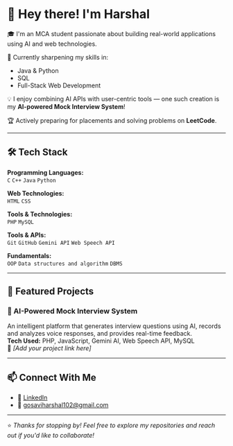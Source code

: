 # 👋 Hey there! I'm Harshal

🎓 I'm an MCA student passionate about building real-world applications using AI and web technologies.

🧠 Currently sharpening my skills in:
- Java & Python
- SQL
- Full-Stack Web Development

💡 I enjoy combining AI APIs with user-centric tools — one such creation is my **AI-powered Mock Interview System**!

🏆 Actively preparing for placements and solving problems on **LeetCode**.

---

## 🛠️ Tech Stack

**Programming Languages:**  
`C` `C++` `Java` `Python`

**Web Technologies:**  
`HTML` `CSS`

**Tools & Technologies:**  
`PHP` `MySQL`

**Tools & APIs:**  
`Git` `GitHub` `Gemini API` `Web Speech API`

**Fundamentals:**  
`OOP` `Data structures and algorithm` `DBMS`

---

## 🌟 Featured Projects

### 🔹 AI-Powered Mock Interview System  
An intelligent platform that generates interview questions using AI, records and analyzes voice responses, and provides real-time feedback.  
**Tech Used:** PHP, JavaScript, Gemini AI, Web Speech API, MySQL  
🔗 *[Add your project link here]*

---

## 📫 Connect With Me

- 💼 [LinkedIn](https://www.linkedin.com/in/harshal-gosavi-7a41242b8)  
- 📧 gosaviharshal102@gmail.com  

---

⭐ *Thanks for stopping by! Feel free to explore my repositories and reach out if you'd like to collaborate!*
